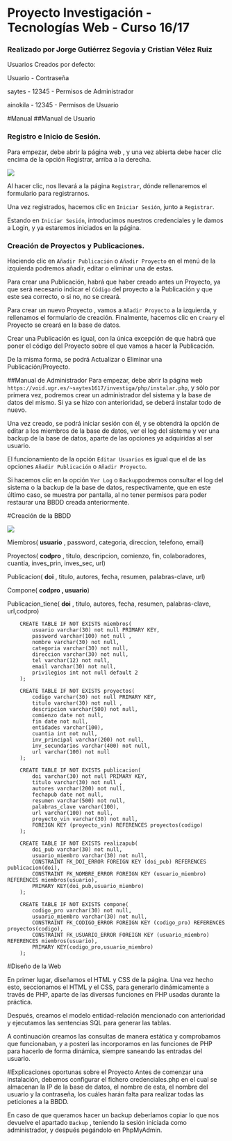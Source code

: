 # Proyecto Investigación - Tecnologías Web - Curso 16/17
### Realizado por Jorge Gutiérrez Segovia y Cristian Vélez Ruiz

Usuarios Creados por defecto:

Usuario - Contraseña

saytes - 12345 - Permisos de Administrador

ainokila - 12345 - Permisos de Usuario

#Manual
##Manual de Usuario

### Registro e Inicio de Sesión.
Para empezar, debe abrir la página web , y una vez abierta debe hacer clic encima de la opción Registrar, arriba a la derecha.

![](http://i68.tinypic.com/24qua9x.png)

Al hacer clic, nos llevará a la página `Registrar`, dónde rellenaremos el formulario para registrarnos.

Una vez registrados, hacemos clic en `Iniciar Sesión`, junto a `Registrar`. 

Estando en `Iniciar Sesión`, introducimos nuestros credenciales y le damos a Login, y ya estaremos iniciados en la página.

### Creación de Proyectos y Publicaciones.

Haciendo clic en `Añadir Publicación` o `Añadir Proyecto` en el menú de la izquierda podremos añadir, editar o eliminar una de estas.

Para crear una Publicación, habrá que haber creado antes un Proyecto, ya que será necesario indicar el `Código` del proyecto a la Publicación y que este sea correcto, o si no, no se creará.

Para crear un nuevo Proyecto , vamos a `Añadir Proyecto` a la izquierda, y rellenamos el formulario de creación.
Finalmente, hacemos clic en `Crear`y el Proyecto se creará en la base de datos.

Crear una Publicación es igual, con la única excepción de que habrá que poner el código del Proyecto sobre el que vamos a hacer la Publicación.

De la misma forma, se podrá Actualizar o Eliminar una Publicación/Proyecto.

##Manual de Administrador
Para empezar, debe abrir la página web `https://void.ugr.es/~saytes1617/investiga/php/instalar.php`, y sólo por primera vez, podremos crear un administrador del sistema y la base de datos del mismo. Si ya se hizo con anterioridad, se deberá instalar todo de nuevo.

Una vez creado, se podrá iniciar sesión con él, y se obtendrá la  opción de editar a los miembros de la base de datos, ver el log del sistema y ver una backup de la base de datos, aparte de las opciones ya adquiridas al ser usuario.

El funcionamiento de la opción `Editar Usuarios` es igual que el de las opciones `Añadir Publicación` o `Añadir Proyecto`.

Si hacemos clic en la opción `Ver Log` o `Backup`podremos consultar el log del sistema o la backup de la base de datos, respectivamente, que en este último caso, se muestra por pantalla, al no tener permisos para poder restaurar una BBDD creada anteriormente.


#Creación de la BBDD

![](http://i66.tinypic.com/xoh3j7.jpg)

Miembros( __usuario__ , password, categoria, direccion, telefono, email)

Proyectos( __codpro__ , titulo, descripcion, comienzo, fin, colaboradores, cuantia, inves_prin, inves_sec, url)

Publicacion( __doi__ , titulo, autores, fecha, resumen, palabras-clave, url)

Compone( __codpro , usuario__) 

Publicacion_tiene( __doi__ , titulo, autores, fecha, resumen, palabras-clave, url,codpro)

		CREATE TABLE IF NOT EXISTS miembros(
		    usuario varchar(30) not null PRIMARY KEY,
		    password varchar(100) not null ,
		    nombre varchar(30) not null,
		    categoria varchar(30) not null,
		    direccion varchar(30) not null,
		    tel varchar(12) not null,
		    email varchar(30) not null,
		    privilegios int not null default 2
		);
		
		CREATE TABLE IF NOT EXISTS proyectos(
		    codigo varchar(30) not null PRIMARY KEY,
		    titulo varchar(30) not null ,
		    descripcion varchar(500) not null,
		    comienzo date not null,
		    fin date not null,
		    entidades varchar(100),
		    cuantia int not null,
		    inv_principal varchar(200) not null,
		    inv_secundarios varchar(400) not null,
		    url varchar(100) not null
		);
		
		CREATE TABLE IF NOT EXISTS publicacion(
		    doi varchar(30) not null PRIMARY KEY,
		    titulo varchar(30) not null ,
		    autores varchar(200) not null,
		    fechapub date not null,
		    resumen varchar(500) not null,
		    palabras_clave varchar(100),
		    url varchar(100) not null,
		    proyecto_vin varchar(30) not null,
		    FOREIGN KEY (proyecto_vin) REFERENCES proyectos(codigo)
		);
		
		CREATE TABLE IF NOT EXISTS realizapub(
		    doi_pub varchar(30) not null,
		    usuario_miembro varchar(30) not null,
		    CONSTRAINT FK_DOI_ERROR FOREIGN KEY (doi_pub) REFERENCES publicacion(doi),
		    CONSTRAINT FK_NOMBRE_ERROR FOREIGN KEY (usuario_miembro) REFERENCES miembros(usuario),
		    PRIMARY KEY(doi_pub,usuario_miembro)
		);
		
		CREATE TABLE IF NOT EXISTS compone(
		    codigo_pro varchar(30) not null,
		    usuario_miembro varchar(30) not null,
		    CONSTRAINT FK_CODIGO_ERROR FOREIGN KEY (codigo_pro) REFERENCES proyectos(codigo),
		    CONSTRAINT FK_USUARIO_ERROR FOREIGN KEY (usuario_miembro) REFERENCES miembros(usuario),
		    PRIMARY KEY(codigo_pro,usuario_miembro)
		);

#Diseño de la Web

En primer lugar, diseñamos el HTML y CSS de la página. Una vez hecho esto, seccionamos el HTML y el CSS, para generarlo dinámicamente a través de PHP, aparte de las diversas funciones en PHP usadas durante la práctica.

Después, creamos el modelo entidad-relación mencionado con anterioridad y ejecutamos las sentencias SQL para generar las tablas.

A continuación creamos las consultas de manera estática y comprobamos que funcionaban, y a posteri las incorporamos en las funciones de PHP para hacerlo de forma dinámica, siempre saneando las entradas del usuario.


#Explicaciones oportunas sobre el Proyecto
Antes de comenzar una instalación, debemos configurar el fichero credenciales.php en el cual se almacenan la IP de la base de datos, el nombre de esta, el nombre del usuario y la contraseña, los cuáles harán falta para realizar todas las peticiones a la BBDD.

En caso de que queramos hacer un backup deberíamos copiar lo que nos devuelve el apartado `Backup` , teniendo la sesión iniciada como administrador, y después pegándolo en PhpMyAdmin. 